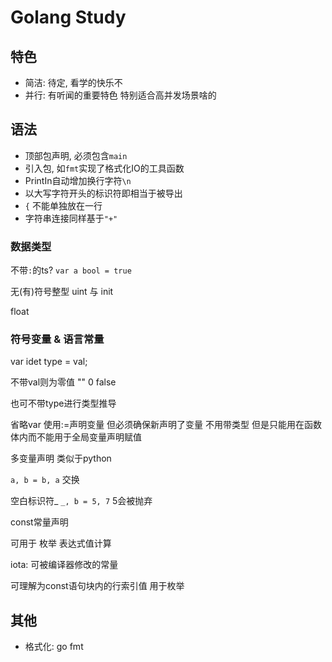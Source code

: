 # Golang Study

## 特色

- 简洁: 待定, 看学的快乐不
- 并行: 有听闻的重要特色 特别适合高并发场景啥的

## 语法

- 顶部包声明, 必须包含`main`
- 引入包, 如`fmt`实现了格式化IO的工具函数
- PrintIn自动增加换行字符`\n`
- 以大写字符开头的标识符即相当于被导出
- `{` 不能单独放在一行
- 字符串连接同样基于`"+"`

### 数据类型

不带`:`的ts? `var a bool = true`

无(有)符号整型 uint 与 init

float

### 符号变量 & 语言常量

var idet type = val;

不带val则为零值 "" 0 false

也可不带type进行类型推导

省略var 使用:=声明变量 但必须确保新声明了变量 不用带类型
但是只能用在函数体内而不能用于全局变量声明赋值

多变量声明 类似于python

`a, b = b, a` 交换

空白标识符_ `_, b = 5, 7` 5会被抛弃

const常量声明

可用于 枚举 表达式值计算

iota: 可被编译器修改的常量

可理解为const语句块内的行索引值 用于枚举

## 其他

- 格式化: go fmt 